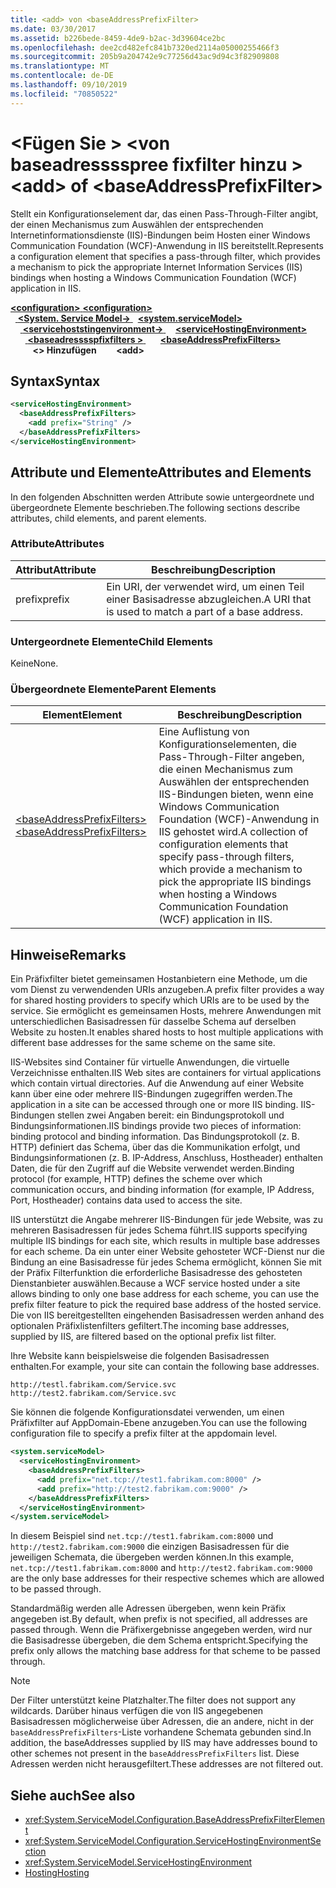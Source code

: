 ```yaml
---
title: <add> von <baseAddressPrefixFilter>
ms.date: 03/30/2017
ms.assetid: b226bede-8459-4de9-b2ac-3d39604ce2bc
ms.openlocfilehash: dee2cd482efc841b7320ed2114a05000255466f3
ms.sourcegitcommit: 205b9a204742e9c77256d43ac9d94c3f82909808
ms.translationtype: MT
ms.contentlocale: de-DE
ms.lasthandoff: 09/10/2019
ms.locfileid: "70850522"
---
```

# <a name="add-of-baseaddressprefixfilter"></a><span data-ttu-id="1ac37-102">\<Fügen Sie > \<von baseadresssspree fixfilter hinzu ></span><span class="sxs-lookup"><span data-stu-id="1ac37-102">\<add> of \<baseAddressPrefixFilter></span></span>
<span data-ttu-id="1ac37-103">Stellt ein Konfigurationselement dar, das einen Pass-Through-Filter angibt, der einen Mechanismus zum Auswählen der entsprechenden Internetinformationsdienste (IIS)-Bindungen beim Hosten einer Windows Communication Foundation (WCF)-Anwendung in IIS bereitstellt.</span><span class="sxs-lookup"><span data-stu-id="1ac37-103">Represents a configuration element that specifies a pass-through filter, which provides a mechanism to pick the appropriate Internet Information Services (IIS) bindings when hosting a Windows Communication Foundation (WCF) application in IIS.</span></span>  
  
<span data-ttu-id="1ac37-104">[ **\<configuration>** ](../configuration-element.md)</span><span class="sxs-lookup"><span data-stu-id="1ac37-104">[**\<configuration>**](../configuration-element.md)</span></span>\
<span data-ttu-id="1ac37-105">&nbsp;&nbsp;[ **\<System. Service Model->** ](system-servicemodel.md)</span><span class="sxs-lookup"><span data-stu-id="1ac37-105">&nbsp;&nbsp;[**\<system.serviceModel>**](system-servicemodel.md)</span></span>\
<span data-ttu-id="1ac37-106">&nbsp;&nbsp;&nbsp;&nbsp;[ **\<servicehoststingenvironment->** ](servicehostingenvironment.md)</span><span class="sxs-lookup"><span data-stu-id="1ac37-106">&nbsp;&nbsp;&nbsp;&nbsp;[**\<serviceHostingEnvironment>**](servicehostingenvironment.md)</span></span>\
<span data-ttu-id="1ac37-107">&nbsp;&nbsp;&nbsp;&nbsp;&nbsp;&nbsp;[ **\<baseadresssspfixfilters >** ](baseaddressprefixfilters.md)</span><span class="sxs-lookup"><span data-stu-id="1ac37-107">&nbsp;&nbsp;&nbsp;&nbsp;&nbsp;&nbsp;[**\<baseAddressPrefixFilters>**](baseaddressprefixfilters.md)</span></span>\
<span data-ttu-id="1ac37-108">&nbsp;&nbsp;&nbsp;&nbsp;&nbsp;&nbsp;&nbsp;&nbsp; **\<> Hinzufügen**</span><span class="sxs-lookup"><span data-stu-id="1ac37-108">&nbsp;&nbsp;&nbsp;&nbsp;&nbsp;&nbsp;&nbsp;&nbsp;**\<add>**</span></span>  
  
## <a name="syntax"></a><span data-ttu-id="1ac37-109">Syntax</span><span class="sxs-lookup"><span data-stu-id="1ac37-109">Syntax</span></span>  
  
```xml  
<serviceHostingEnvironment>
  <baseAddressPrefixFilters>
    <add prefix="String" />
  </baseAddressPrefixFilters>
</serviceHostingEnvironment>
```  
  
## <a name="attributes-and-elements"></a><span data-ttu-id="1ac37-110">Attribute und Elemente</span><span class="sxs-lookup"><span data-stu-id="1ac37-110">Attributes and Elements</span></span>  
 <span data-ttu-id="1ac37-111">In den folgenden Abschnitten werden Attribute sowie untergeordnete und übergeordnete Elemente beschrieben.</span><span class="sxs-lookup"><span data-stu-id="1ac37-111">The following sections describe attributes, child elements, and parent elements.</span></span>  
  
### <a name="attributes"></a><span data-ttu-id="1ac37-112">Attribute</span><span class="sxs-lookup"><span data-stu-id="1ac37-112">Attributes</span></span>  
  
|<span data-ttu-id="1ac37-113">Attribut</span><span class="sxs-lookup"><span data-stu-id="1ac37-113">Attribute</span></span>|<span data-ttu-id="1ac37-114">Beschreibung</span><span class="sxs-lookup"><span data-stu-id="1ac37-114">Description</span></span>|  
|---------------|-----------------|  
|<span data-ttu-id="1ac37-115">prefix</span><span class="sxs-lookup"><span data-stu-id="1ac37-115">prefix</span></span>|<span data-ttu-id="1ac37-116">Ein URI, der verwendet wird, um einen Teil einer Basisadresse abzugleichen.</span><span class="sxs-lookup"><span data-stu-id="1ac37-116">A URI that is used to match a part of a base address.</span></span>|  
  
### <a name="child-elements"></a><span data-ttu-id="1ac37-117">Untergeordnete Elemente</span><span class="sxs-lookup"><span data-stu-id="1ac37-117">Child Elements</span></span>  
 <span data-ttu-id="1ac37-118">Keine</span><span class="sxs-lookup"><span data-stu-id="1ac37-118">None.</span></span>  
  
### <a name="parent-elements"></a><span data-ttu-id="1ac37-119">Übergeordnete Elemente</span><span class="sxs-lookup"><span data-stu-id="1ac37-119">Parent Elements</span></span>  
  
|<span data-ttu-id="1ac37-120">Element</span><span class="sxs-lookup"><span data-stu-id="1ac37-120">Element</span></span>|<span data-ttu-id="1ac37-121">Beschreibung</span><span class="sxs-lookup"><span data-stu-id="1ac37-121">Description</span></span>|  
|-------------|-----------------|  
|[<span data-ttu-id="1ac37-122">\<baseAddressPrefixFilters></span><span class="sxs-lookup"><span data-stu-id="1ac37-122">\<baseAddressPrefixFilters></span></span>](baseaddressprefixfilters.md)|<span data-ttu-id="1ac37-123">Eine Auflistung von Konfigurationselementen, die Pass-Through-Filter angeben, die einen Mechanismus zum Auswählen der entsprechenden IIS-Bindungen bieten, wenn eine Windows Communication Foundation (WCF)-Anwendung in IIS gehostet wird.</span><span class="sxs-lookup"><span data-stu-id="1ac37-123">A collection of configuration elements that specify pass-through filters, which provide a mechanism to pick the appropriate IIS bindings when hosting a Windows Communication Foundation (WCF) application in IIS.</span></span>|  
  
## <a name="remarks"></a><span data-ttu-id="1ac37-124">Hinweise</span><span class="sxs-lookup"><span data-stu-id="1ac37-124">Remarks</span></span>  
 <span data-ttu-id="1ac37-125">Ein Präfixfilter bietet gemeinsamen Hostanbietern eine Methode, um die vom Dienst zu verwendenden URIs anzugeben.</span><span class="sxs-lookup"><span data-stu-id="1ac37-125">A prefix filter provides a way for shared hosting providers to specify which URIs are to be used by the service.</span></span> <span data-ttu-id="1ac37-126">Sie ermöglicht es gemeinsamen Hosts, mehrere Anwendungen mit unterschiedlichen Basisadressen für dasselbe Schema auf derselben Website zu hosten.</span><span class="sxs-lookup"><span data-stu-id="1ac37-126">It enables shared hosts to host multiple applications with different base addresses for the same scheme on the same site.</span></span>  
  
 <span data-ttu-id="1ac37-127">IIS-Websites sind Container für virtuelle Anwendungen, die virtuelle Verzeichnisse enthalten.</span><span class="sxs-lookup"><span data-stu-id="1ac37-127">IIS Web sites are containers for virtual applications which contain virtual directories.</span></span> <span data-ttu-id="1ac37-128">Auf die Anwendung auf einer Website kann über eine oder mehrere IIS-Bindungen zugegriffen werden.</span><span class="sxs-lookup"><span data-stu-id="1ac37-128">The application in a site can be accessed through one or more IIS binding.</span></span> <span data-ttu-id="1ac37-129">IIS-Bindungen stellen zwei Angaben bereit: ein Bindungsprotokoll und Bindungsinformationen.</span><span class="sxs-lookup"><span data-stu-id="1ac37-129">IIS bindings provide two pieces of information: binding protocol and binding information.</span></span> <span data-ttu-id="1ac37-130">Das Bindungsprotokoll (z.&#160;B. HTTP) definiert das Schema, über das die Kommunikation erfolgt, und Bindungsinformationen (z.&#160;B. IP-Address, Anschluss, Hostheader) enthalten Daten, die für den Zugriff auf die Website verwendet werden.</span><span class="sxs-lookup"><span data-stu-id="1ac37-130">Binding protocol (for example, HTTP) defines the scheme over which communication occurs, and binding information (for example, IP Address, Port, Hostheader) contains data used to access the site.</span></span>  
  
 <span data-ttu-id="1ac37-131">IIS unterstützt die Angabe mehrerer IIS-Bindungen für jede Website, was zu mehreren Basisadressen für jedes Schema führt.</span><span class="sxs-lookup"><span data-stu-id="1ac37-131">IIS supports specifying multiple IIS bindings for each site, which results in multiple base addresses for each scheme.</span></span> <span data-ttu-id="1ac37-132">Da ein unter einer Website gehosteter WCF-Dienst nur die Bindung an eine Basisadresse für jedes Schema ermöglicht, können Sie mit der Präfix Filterfunktion die erforderliche Basisadresse des gehosteten Dienstanbieter auswählen.</span><span class="sxs-lookup"><span data-stu-id="1ac37-132">Because a WCF service hosted under a site allows binding to only one base address for each scheme, you can use the prefix filter feature to pick the required base address of the hosted service.</span></span> <span data-ttu-id="1ac37-133">Die von IIS bereitgestellten eingehenden Basisadressen werden anhand des optionalen Präfixlistenfilters gefiltert.</span><span class="sxs-lookup"><span data-stu-id="1ac37-133">The incoming base addresses, supplied by IIS, are filtered based on the optional prefix list filter.</span></span>  
  
 <span data-ttu-id="1ac37-134">Ihre Website kann beispielsweise die folgenden Basisadressen enthalten.</span><span class="sxs-lookup"><span data-stu-id="1ac37-134">For example, your site can contain the following base addresses.</span></span>  
  
```  
http://testl.fabrikam.com/Service.svc  
http://test2.fabrikam.com/Service.svc  
```  
  
 <span data-ttu-id="1ac37-135">Sie können die folgende Konfigurationsdatei verwenden, um einen Präfixfilter auf AppDomain-Ebene anzugeben.</span><span class="sxs-lookup"><span data-stu-id="1ac37-135">You can use the following configuration file to specify a prefix filter at the appdomain level.</span></span>  
  
```xml  
<system.serviceModel>
  <serviceHostingEnvironment>
    <baseAddressPrefixFilters>
      <add prefix="net.tcp://test1.fabrikam.com:8000" />
      <add prefix="http://test2.fabrikam.com:9000" />
    </baseAddressPrefixFilters>
  </serviceHostingEnvironment>
</system.serviceModel>
```  
  
 <span data-ttu-id="1ac37-136">In diesem Beispiel sind `net.tcp://test1.fabrikam.com:8000` und `http://test2.fabrikam.com:9000` die einzigen Basisadressen für die jeweiligen Schemata, die übergeben werden können.</span><span class="sxs-lookup"><span data-stu-id="1ac37-136">In this example, `net.tcp://test1.fabrikam.com:8000` and `http://test2.fabrikam.com:9000` are the only base addresses for their respective schemes which are allowed to be passed through.</span></span>  
  
 <span data-ttu-id="1ac37-137">Standardmäßig werden alle Adressen übergeben, wenn kein Präfix angegeben ist.</span><span class="sxs-lookup"><span data-stu-id="1ac37-137">By default, when prefix is not specified, all addresses are passed through.</span></span> <span data-ttu-id="1ac37-138">Wenn die Präfixergebnisse angegeben werden, wird nur die Basisadresse übergeben, die dem Schema entspricht.</span><span class="sxs-lookup"><span data-stu-id="1ac37-138">Specifying the prefix only allows the matching base address for that scheme to be passed through.</span></span>  
  
> [!NOTE]
> <span data-ttu-id="1ac37-139">Der Filter unterstützt keine Platzhalter.</span><span class="sxs-lookup"><span data-stu-id="1ac37-139">The filter does not support any wildcards.</span></span> <span data-ttu-id="1ac37-140">Darüber hinaus verfügen die von IIS angegebenen Basisadressen möglicherweise über Adressen, die an andere, nicht in der `baseAddressPrefixFilters`-Liste vorhandene Schemata gebunden sind.</span><span class="sxs-lookup"><span data-stu-id="1ac37-140">In addition, the baseAddresses supplied by IIS may have addresses bound to other schemes not present in the `baseAddressPrefixFilters` list.</span></span> <span data-ttu-id="1ac37-141">Diese Adressen werden nicht herausgefiltert.</span><span class="sxs-lookup"><span data-stu-id="1ac37-141">These addresses are not filtered out.</span></span>  
  
## <a name="see-also"></a><span data-ttu-id="1ac37-142">Siehe auch</span><span class="sxs-lookup"><span data-stu-id="1ac37-142">See also</span></span>

- <xref:System.ServiceModel.Configuration.BaseAddressPrefixFilterElement>
- <xref:System.ServiceModel.Configuration.ServiceHostingEnvironmentSection>
- <xref:System.ServiceModel.ServiceHostingEnvironment>
- [<span data-ttu-id="1ac37-143">Hosting</span><span class="sxs-lookup"><span data-stu-id="1ac37-143">Hosting</span></span>](../../../wcf/feature-details/hosting.md)
